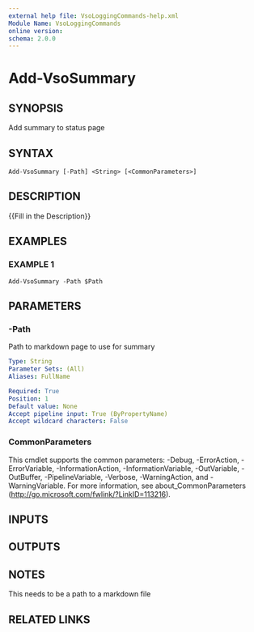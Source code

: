 ```yaml
---
external help file: VsoLoggingCommands-help.xml
Module Name: VsoLoggingCommands
online version:
schema: 2.0.0
---
```


# Add-VsoSummary

## SYNOPSIS
Add summary to status page

## SYNTAX

```
Add-VsoSummary [-Path] <String> [<CommonParameters>]
```

## DESCRIPTION
{{Fill in the Description}}

## EXAMPLES

### EXAMPLE 1
```
Add-VsoSummary -Path $Path
```

## PARAMETERS

### -Path
Path to markdown page to use for summary

```yaml
Type: String
Parameter Sets: (All)
Aliases: FullName

Required: True
Position: 1
Default value: None
Accept pipeline input: True (ByPropertyName)
Accept wildcard characters: False
```

### CommonParameters
This cmdlet supports the common parameters: -Debug, -ErrorAction, -ErrorVariable, -InformationAction, -InformationVariable, -OutVariable, -OutBuffer, -PipelineVariable, -Verbose, -WarningAction, and -WarningVariable.
For more information, see about_CommonParameters (http://go.microsoft.com/fwlink/?LinkID=113216).

## INPUTS

## OUTPUTS

## NOTES
This needs to be a path to a markdown file

## RELATED LINKS
